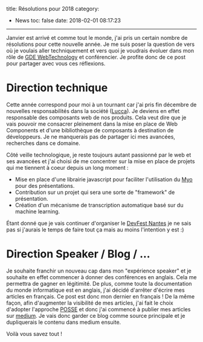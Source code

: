 title: Résolutions pour 2018
category:
  - News
toc: false
date: 2018-02-01 08:17:23
---


Janvier est arrivé et comme tout le monde, j'ai pris un certain nombre de résolutions pour cette nouvelle année. Je me suis poser la question de vers où je voulais aller techniquement et vers quoi je voudrais évoluer dans mon rôle de [GDE WebTechnology](https://developers.google.com/experts/) et conférencier. Je profite donc de ce post pour partager avec vous ces réflexions.

# Direction technique

Cette année correspond pour moi à un tournant car j'ai pris fin décembre de nouvelles responsabilités dans la société ([Lucca](https://www.lucca.fr)). Je deviens en effet responsable des composants web de nos produits. Cela veut dire que je vais pouvoir me consacrer pleinement dans la mise en place de Web Components et d'une bibliothèque de composants à destination de développeurs. Je ne manquerais pas de partager ici mes avancées, recherches dans ce domaine.

Côté veille technologique, je reste toujours autant passionné par le web et ses avancées et j'ai choisi de me concentrer sur la mise en place de projets qui me tiennent à coeur depuis un long moment :

* Mise en place d'une librairie javascript pour faciliter l'utilisation du [Myo](https://www.myo.com/) pour des présentations.
* Contribution sur un projet qui sera une sorte de "framework" de présentation.
* Création d'un mécanisme de transcription automatique basé sur du machine learning.

Étant donné que je vais continuer d'organiser le [DevFest Nantes](https://devfest.gdgnantes.com) je ne sais pas si j'aurais le temps de faire tout ça mais au moins l'intention y est :)

# Direction Speaker / Blog / ...

Je souhaite franchir un nouveau cap dans mon "expérience speaker" et je souhaite en effet commencer à donner des conférences en anglais. Cela me permettra de gagner en légitimité. De plus, comme toute la documentation du monde informatique est en anglais, j'ai décidé d'arrêter d'écrire mes articles en français. Ce post est donc mon dernier en français ! De la même façon, afin d'augmenter la visibilité de mes articles, j'ai fait le choix d'adopter l'approche [POSSE](https://indieweb.org/POSSE) et donc j'ai commencé à publier mes articles sur [medium](https://medium.com/@jean.francois.garreau). Je vais donc garder ce blog comme source principale et je dupliquerais le contenu dans medium ensuite.

Voilà vous savez tout !
